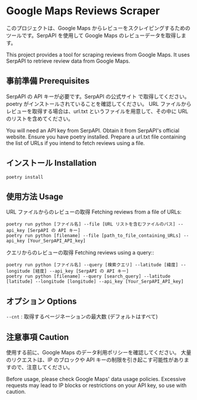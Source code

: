 # Google Maps Reviews Scraper

このプロジェクトは、Google Maps からレビューをスクレイピングするためのツールです。SerpAPI を使用して Google Maps のレビューデータを取得します。

This project provides a tool for scraping reviews from Google Maps. It uses SerpAPI to retrieve review data from Google Maps.

## 事前準備 Prerequisites

SerpAPI の API キーが必要です。SerpAPI の公式サイト で取得してください。
poetry がインストールされていることを確認してください。
URL ファイルからレビューを取得する場合は、url.txt というファイルを用意して、その中に URL のリストを含めてください。

You will need an API key from SerpAPI. Obtain it from SerpAPI's official website.
Ensure you have poetry installed.
Prepare a url.txt file containing the list of URLs if you intend to fetch reviews using a file.

## インストール Installation

```
poetry install
```

## 使用方法 Usage

URL ファイルからのレビューの取得 Fetching reviews from a file of URLs:

```
poetry run python [ファイル名] --file [URL リストを含むファイルのパス] --api_key [SerpAPI の API キー]
poetry run python [filename] --file [path_to_file_containing_URLs] --api_key [Your_SerpAPI_API_key]
```

クエリからのレビューの取得 Fetching reviews using a query::

```
poetry run python [ファイル名] --query [検索クエリ] --latitude [緯度] --longitude [経度] --api_key [SerpAPI の API キー]
poetry run python [filename] --query [search_query] --latitude [latitude] --longitude [longitude] --api_key [Your_SerpAPI_API_key]
```

## オプション Options

`--cnt` : 取得するページネーションの最大数 (デフォルトはすべて)

## 注意事項 Caution

使用する前に、Google Maps のデータ利用ポリシーを確認してください。
大量のリクエストは、IP のブロックや API キーの制限を引き起こす可能性がありますので、注意してください。

Before usage, please check Google Maps' data usage policies.
Excessive requests may lead to IP blocks or restrictions on your API key, so use with caution.
